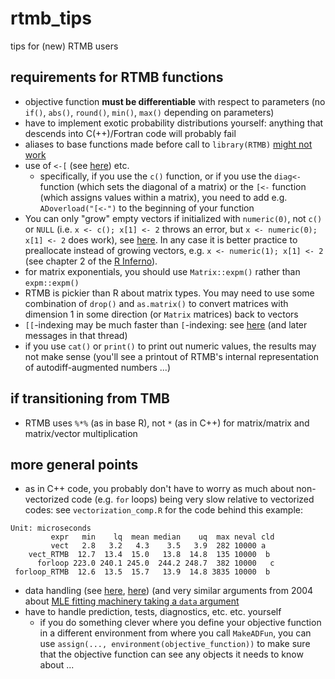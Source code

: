 # rtmb_tips
tips for (new) RTMB users

## requirements for RTMB functions

* objective function **must be differentiable** with respect to parameters (no `if()`, `abs()`, `round()`, `min()`, `max()` depending on parameters)
* have to implement exotic probability distributions yourself: anything that descends into C(++)/Fortran code will probably fail
* aliases to base functions made before call to `library(RTMB)` [might not work](https://github.com/kaskr/RTMB/issues/69)
* use of `<-[` (see [here](https://groups.google.com/g/tmb-users/c/HlPqkfcCa1g)) etc.
   * specifically, if you use the `c()` function, or if you use the `diag<-` function (which sets the diagonal of a matrix) or the `[<-` function (which assigns values within a matrix), you need to add e.g. `ADoverload("[<-")` to the beginning of your function
* You can only "grow" empty vectors if initialized with `numeric(0)`, not `c()` or `NULL` (i.e. `x <- c(); x[1] <- 2` throws an error, but `x <- numeric(0); x[1] <- 2` does work), see [here](https://groups.google.com/g/tmb-users/c/-MyEk1m0lBo). In any case it is better practice to preallocate instead of growing vectors, e.g. `x <- numeric(1); x[1] <- 2` (see chapter 2 of the [R Inferno](https://www.burns-stat.com/pages/Tutor/R_inferno.pdf)).
* for matrix exponentials, you should use `Matrix::expm()` rather than `expm::expm()`
* RTMB is pickier than R about matrix types. You may need to use some combination of `drop()` and `as.matrix()` to convert matrices with dimension 1 in some direction (or `Matrix` matrices) back to vectors
* `[[`-indexing may be much faster than `[`-indexing: see [here](https://groups.google.com/g/tmb-users/c/rm2N5mH8U-8/m/l1sYZov3EAAJ) (and later messages in that thread)
* if you use `cat()` or `print()` to print out numeric values, the results may not make sense (you'll see a printout of RTMB's internal representation of autodiff-augmented numbers ...)

## if transitioning from TMB

* RTMB uses `%*%` (as in base R), not `*` (as in C++) for matrix/matrix and matrix/vector multiplication

## more general points

* as in C++ code, you probably don't have to worry as much about non-vectorized code (e.g. `for` loops) being very slow relative to vectorized codes: see `vectorization_comp.R` for the code behind this example:
```
Unit: microseconds
         expr   min    lq  mean median    uq  max neval cld
         vect   2.8   3.2   4.3    3.5   3.9  282 10000 a
    vect_RTMB  12.7  13.4  15.0   13.8  14.8  135 10000  b 
      forloop 223.0 240.1 245.0  244.2 248.7  382 10000   c
 forloop_RTMB  12.6  13.5  15.7   13.9  14.8 3835 10000  b 
```
* data handling (see [here](https://groups.google.com/g/tmb-users/c/sq3y5aTwvjo), [here](https://groups.google.com/g/tmb-users/c/YzSjsHyFYJ8)) (and very similar arguments from 2004 about [MLE fitting machinery taking a `data` argument](https://hypatia.math.ethz.ch/pipermail/r-devel/2004-June/029837.html)
* have to handle prediction, tests, diagnostics, etc. etc. yourself
   * if you do something clever where you define your objective function in a different environment from where you call `MakeADFun`, you can use `assign(..., environment(objective_function))` to make sure that the objective function can see any objects it needs to know about ...
